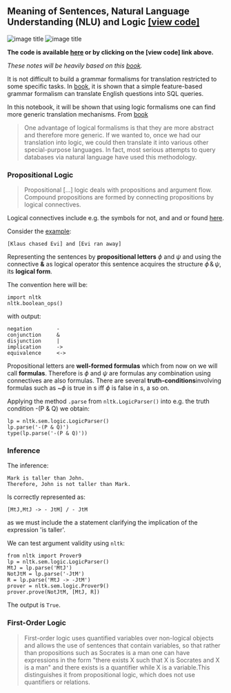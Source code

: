 ## Meaning of Sentences, Natural Language Understanding (NLU) and Logic [[view code]](http://nbviewer.jupyter.org/github/marcotav/natural-language-processing/blob/master/alphabet-human-thought/meaning-NLU-logic/notebooks/meaning-of-sentences.ipynb) 
![image title](https://img.shields.io/badge/python-v3.6-green.svg) ![image title](https://img.shields.io/badge/ntlk-v3.2.5-yellow.svg) 

**The code is available [here](http://nbviewer.jupyter.org/github/marcotav/natural-language-processing/blob/master/alphabet-human-thought/meaning-NLU-logic/notebooks/meaning-of-sentences.ipynb) or by clicking on the [view code] link above.**

*These notes will be heavily based on this [book](https://www.nltk.org/book/).*

It is not difficult to build a grammar formalisms for translation restricted to some specific tasks. In [book](https://www.nltk.org/book/), it is shown that a simple feature-based grammar formalism can translate English questions into SQL queries.

In this notebook, it will be shown that using logic formalisms one can find more generic translation mechanisms. From [book](https://www.nltk.org/book/)

> One advantage of logical formalisms is that they are more abstract and therefore more generic. If we wanted to, once we had our translation into logic, we could then translate it into various other special-purpose languages. In fact, most serious attempts to query databases via natural language have used this methodology.

### Propositional Logic

> Propositional [...] logic deals with propositions and argument flow. Compound propositions are formed by connecting propositions by logical connectives. 

Logical connectives include e.g. the symbols for not, and and or found [here](https://github.com/marcotav/natural-language-processing/blob/master/alphabet-human-thought/meaning-NLU-logic/images/logic.png).

Consider the [example](https://www.nltk.org/book/):

	[Klaus chased Evi] and [Evi ran away]
    
Representing the sentences by **propositional letters** $\phi$ and $\psi$ and using the connective **&** as logical operator this sentence acquires the structure $\phi\, \&\,\psi$, its **logical form**. 

The convention here will be:

```
import nltk
nltk.boolean_ops()
```
with output:

```
negation       	-
conjunction    	&
disjunction    	|
implication    	->
equivalence    	<->
```

Propositional letters are **well-formed formulas** which from now on we will call **formulas**. Therefore is $\phi$ and $\psi$ are formulas any combination using connectives are also formulas. There are several **truth-conditions**involving formulas such as ~$\phi$ is true in s iff $\phi$ is false in s, a so on. 

Applying the method `.parse` from `nltk.LogicParser()` into e.g. the truth condition -(P & Q) we obtain:

```
lp = nltk.sem.logic.LogicParser()
lp.parse('-(P & Q)')
type(lp.parse('-(P & Q)'))
```

### Inference

The inference:

    Mark is taller than John.
    Therefore, John is not taller than Mark.
    
Is correctly represented as:

    [MtJ,MtJ -> - JtM] / - JtM
    
as we must include the a statement clarifying the implication of the expression 'is taller'.

We can test argument validity using `nltk`:

    from nltk import Prover9
    lp = nltk.sem.logic.LogicParser()
    MtJ = lp.parse('MtJ')
    NotJtM = lp.parse('-JtM')
    R = lp.parse('MtJ -> -JtM')
    prover = nltk.sem.logic.Prover9()
    prover.prove(NotJtM, [MtJ, R])
    
The output is `True`.

### First-Order Logic

> First-order logic uses quantified variables over non-logical objects and allows the use of sentences that contain variables, so that rather than propositions such as Socrates is a man one can have expressions in the form "there exists X such that X is Socrates and X is a man" and there exists is a quantifier while X is a variable.This distinguishes it from propositional logic, which does not use quantifiers or relations.


